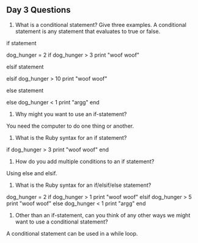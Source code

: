 ## Day 3 Questions

1. What is a conditional statement? Give three examples.
  A conditional statement is any statement that evaluates to true or false.

  if statement

dog_hunger = 2
  if dog_hunger > 3
    print "woof woof"

  elsif statement

  elsif dog_hunger > 10
    print "woof woof"

  else statement

  else dog_hunger < 1
    print "argg"
  end

1. Why might you want to use an if-statement?

  You need the computer to do one thing or another.

1. What is the Ruby syntax for an if statement?

if dog_hunger > 3
  print "woof woof"
end

1. How do you add multiple conditions to an if statement?

  Using else and elsif.

1. What is the Ruby syntax for an if/elsif/else statement?

dog_hunger = 2
  if dog_hunger > 1
    print "woof woof"
  elsif dog_hunger > 5
    print "woof woof"
  else dog_hunger < 1
    print "argg"
  end

1. Other than an if-statement, can you think of any other ways we might want to use a conditional statement?

A conditional statement can be used in a while loop.

